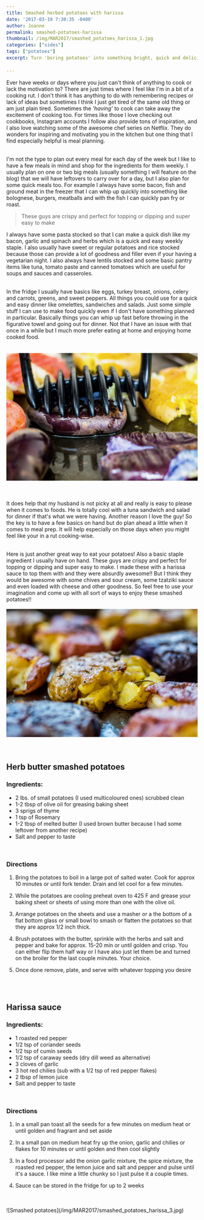 ```yaml
---
title: Smashed herbed potatoes with harissa
date: '2017-03-19 7:30:35 -0400'
author: Joanne
permalink: smashed-potatoes-harissa
thumbnail: /img/MAR2017/smashed_potatoes_harissa_1.jpg
categories: ["sides"]
tags: ["potatoes"]
excerpt: Turn 'boring potatoes' into something bright, quick and delicious

---
```


Ever have weeks or days where you just can't think of anything to cook or lack the motivation to? There are just times where I feel like I'm in a bit of a cooking rut.  I don't think it has anything to do with remembering recipes or lack of ideas but sometimes I think I just get tired of the same old thing or am just plain tired. Sometimes the *'having'* to cook can take away the excitement of cooking too.  For times like those I love checking out cookbooks, Instagram accounts I follow also provide tons of inspiration, and I also love watching some of the awesome chef series on Netflix.  They do wonders for inspiring and motivating you in the kitchen but one thing that I find especially helpful is meal planning.   
<br>

I'm not the type to plan out every meal for each day of the week but I like to have a few meals in mind and shop for the ingredients for them weekly.  I usually plan on one or  two big meals (usually something I will feature on the blog) that we will have leftovers to carry over for a day,  but I also plan for some quick meals too.  For example I always have some bacon, fish and ground meat in the freezer that I can whip up quickly into something like bolognese, burgers, meatballs and with the fish I can quickly pan fry or roast.  

> These guys are crispy and perfect for topping or dipping and super easy to make

I always have some pasta stocked so that I can make a quick dish like my bacon, garlic and spinach and herbs which is a quick and easy weekly staple. I also usually have sweet or regular potatoes and rice stocked  because those can provide a lot of goodness and filler even if your having a vegetarian night.  I also always have lentils stocked and some basic pantry items like tuna, tomato paste and canned tomatoes which are useful for soups and sauces and casseroles.
<br>
<br>

In the fridge I usually have basics like eggs, turkey breast, onions, celery and carrots, greens, and sweet peppers. All things you could use for a quick and easy dinner like omelettes, sandwiches and salads. Just some simple stuff I can use to make food quickly even if I don't have something planned in particular.  Basically things you can whip up fast before throwing in the figurative towel and going out for dinner. Not that I have an issue with that once in a while but I much more prefer eating at home and enjoying home cooked food.  
<br>
<br>
![Smashed potatoes](/img/MAR2017/smashed_potatoes_harissa_2.jpg)  
<br>
<br>

It does help that my husband is not picky at all and really is easy to please when it comes to foods.  He is totally cool with a tuna sandwich and salad for dinner if that's what we were having.  Another reason I love the guy!  So the key is to have a few basics on hand but do plan ahead a little when it comes to meal prep. It will help especially on those days when you might feel like your in a rut cooking-wise.
<br>
<br>

Here is just another great way to eat your potatoes! Also a basic staple ingredient I usually have on hand.  These guys are crispy and perfect for topping or dipping and super easy to make.  I made these with a harissa sauce to top them with and they were absurdly awesome!! But I think they would be awesome with some chives and sour cream, some tzatziki sauce and even loaded with cheese and other goodness.  So feel free to use your imagination and come up with all sort of ways to enjoy these smashed potatoes!!
<br>
<br>
![Smashed potatoes](/img/MAR2017/smashed_potatoes_harissa_4.jpg)  
<br>
<br>

## Herb butter smashed potatoes

### Ingredients:

* 2 lbs. of small potatoes (I used multicoloured ones) scrubbed clean
* 1-2 tbsp of olive oil for greasing baking sheet
* 3 sprigs of thyme
* 1 tsp of Rosemary
* 1-2 tbsp of melted butter (I used brown butter because I had some leftover from another recipe)
* Salt and pepper to taste
<br>

### Directions

1. Bring the potatoes to boil in a large pot of salted water. Cook for approx 10 minutes or until fork tender. Drain and let cool for a few minutes.

1. While the potatoes are cooling preheat oven to 425 F and grease your baking sheet or sheets of using more than one with the olive oil.  

1. Arrange potatoes on the sheets and use a masher or a the bottom of a flat bottom glass or small bowl to smash or flatten the potatoes so that they are approx 1/2 inch thick.

1. Brush potatoes with the butter, sprinkle with the herbs and salt and pepper and bake for approx. 15-20 min or until golden and crisp.  You can either flip them half way or I have also just let them be and turned on the broiler for the last couple minutes.  Your choice.

1. Once done remove, plate, and serve with whatever topping you desire
<br>
<br>

## Harissa sauce

### Ingredients:

* 1 roasted red pepper
* 1/2 tsp of coriander seeds
* 1/2 tsp of cumin seeds
* 1/2 tsp of caraway seeds (dry dill weed as alternative)
* 3 cloves of garlic
* 3 hot red chilies (sub with a 1/2 tsp of red pepper flakes)
* 2 tbsp of lemon juice
* Salt and pepper to taste
<br>

### Directions

1. In a small pan toast all the seeds for a few minutes on medium heat or until golden and fragrant and set aside

1. In a small pan on medium heat fry up the onion, garlic and chilies or flakes for 10 minutes or until golden and then cool slightly

1. In a food processor add the onion garlic mixture, the spice mixture, the roasted red pepper, the lemon juice and salt and pepper and pulse until it's a sauce.  I like mine a little chunky so I just pulse it a couple times.  

1. Sauce can be stored in the fridge for up to 2 weeks  

<br>
<br>
![Smashed potatoes](/img/MAR2017/smashed_potatoes_harissa_3.jpg)
